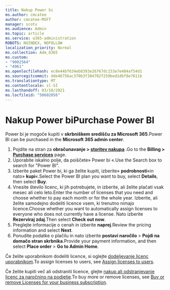 ```yaml
---
title: Nakup Power bi
ms.author: cmcatee
author: cmcatee-MSFT
manager: scotv
ms.audience: Admin
ms.topic: article
ms.service: o365-administration
ROBOTS: NOINDEX, NOFOLLOW
localization_priority: Normal
ms.collection: Adm_O365
ms.custom:
- "9002564"
- "4961"
ms.openlocfilehash: ec8e44bf634eb8393e26767dc153e7e404af54d1
ms.sourcegitcommit: dde46756ac370b3f384702f259bed1dbf8e7611b
ms.translationtype: MT
ms.contentlocale: sl-SI
ms.lasthandoff: 03/10/2021
ms.locfileid: "50602056"
---
```

# <a name="purchase-power-bi"></a><span data-ttu-id="f42a9-102">Nakup Power bi</span><span class="sxs-lookup"><span data-stu-id="f42a9-102">Purchase Power BI</span></span>

<span data-ttu-id="f42a9-103">Power bi je mogoče kupiti v **skrbniškem središču za Microsoft 365**.</span><span class="sxs-lookup"><span data-stu-id="f42a9-103">Power BI can be purchased in the **Microsoft 365 admin center**.</span></span>

1. <span data-ttu-id="f42a9-104">Pojdite na stran za **obračunavanje > [storitev nakupa](https://go.microsoft.com/fwlink/p/?linkid=868433)** .</span><span class="sxs-lookup"><span data-stu-id="f42a9-104">Go to the **Billing > [Purchase services](https://go.microsoft.com/fwlink/p/?linkid=868433)** page.</span></span>
2. <span data-ttu-id="f42a9-105">Uporabite iskalno polje, da poiščete» Power bi «.</span><span class="sxs-lookup"><span data-stu-id="f42a9-105">Use the Search box to search for "Power BI".</span></span>
3. <span data-ttu-id="f42a9-106">Izberite paket Power bi, ki ga želite kupiti, izberite» **podrobnosti**«in nato» **kupi**«.</span><span class="sxs-lookup"><span data-stu-id="f42a9-106">Select the Power BI plan you want to buy, select **Details**, then select **Buy**.</span></span>
4. <span data-ttu-id="f42a9-107">Vnesite število licenc, ki jih potrebujete, in izberite, ali želite plačati vsak mesec ali celo leto.</span><span class="sxs-lookup"><span data-stu-id="f42a9-107">Enter the number of licenses that you need and choose whether to pay each month or for the whole year.</span></span> <span data-ttu-id="f42a9-108">Izberite, ali želite samodejno dodeliti licence vsem, ki trenutno nimajo licence.</span><span class="sxs-lookup"><span data-stu-id="f42a9-108">Choose whether you want to automatically assign licenses to everyone who does not currently have a license.</span></span> <span data-ttu-id="f42a9-109">Nato izberite **Rezerviraj zdaj**.</span><span class="sxs-lookup"><span data-stu-id="f42a9-109">Then select **Check out now**.</span></span>
5. <span data-ttu-id="f42a9-110">Preglejte informacije o cenah in izberite **naprej**.</span><span class="sxs-lookup"><span data-stu-id="f42a9-110">Review the pricing information and select **Next**.</span></span>
6. <span data-ttu-id="f42a9-111">Ponudite podatke o plačilu in nato izberite **postavi naročilo**  >  **Pojdi na domačo stran skrbnika**.</span><span class="sxs-lookup"><span data-stu-id="f42a9-111">Provide your payment information, and then select **Place order** > **Go to Admin Home**.</span></span>

<span data-ttu-id="f42a9-112">Če želite uporabnikom dodeliti licence, si oglejte [dodeljevanje licenc uporabnikom](https://docs.microsoft.com/microsoft-365/admin/manage/assign-licenses-to-users).</span><span class="sxs-lookup"><span data-stu-id="f42a9-112">To assign licenses to users, see [Assign licenses to users](https://docs.microsoft.com/microsoft-365/admin/manage/assign-licenses-to-users).</span></span>

<span data-ttu-id="f42a9-113">Če želite kupiti več ali odstraniti licence, glejte [nakup ali odstranjevanje licenc za naročnino na podjetje](https://docs.microsoft.com/microsoft-365/commerce/licenses/buy-licenses).</span><span class="sxs-lookup"><span data-stu-id="f42a9-113">To buy more or remove licenses, see [Buy or remove Licenses for your business subscription](https://docs.microsoft.com/microsoft-365/commerce/licenses/buy-licenses).</span></span>